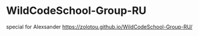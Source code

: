 # WildCodeSchool-Group-RU
special for Alexsander
https://zolotou.github.io/WildCodeSchool-Group-RU/

